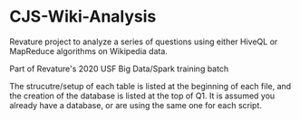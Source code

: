 # CJS-Wiki-Analysis
Revature project to analyze a series of questions using either HiveQL or MapReduce algorithms on Wikipedia data.

Part of Revature's 2020 USF Big Data/Spark training batch

The strucutre/setup of each table is listed at the beginning of each file, and the creation of the database is listed at the top of Q1. It is assumed you already have a database, or are using the same one for each script.
